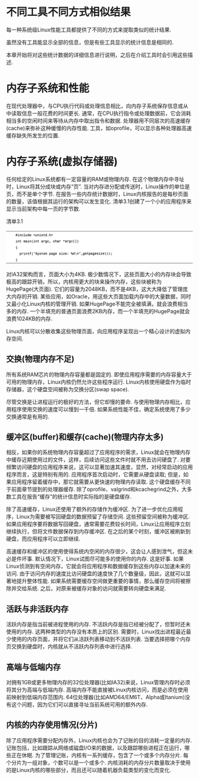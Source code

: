
# 不同工具不同方式相似结果

每一种系统级Linux性能工具都提供了不同的方式来提取类似的统计结果. 

虽然没有工具能显示全部的信息，但是有些工具显示的统计信息是相同的. 

本章开始将对这些统计数据的详细信息进行说明，之后在介绍工具时会引用这些描述. 

# 内存子系统和性能

在现代处理器中，与CPU执行代码或处理信息相比，向内存子系统保存信息或从中读取信息一般花费的时间更长. 通常，在CPU执行指令或处理数据前，它会消耗相当多的空闲时间来等待从内存中取出指令和数据. 处理器用不同层次的高速缓存(cache)来弥补这种缓慢的内存性能. 工具，如oprofile，可以显示各种处理器高速缓存缺失所发生的位置. 

# 内存子系统(虚拟存储器)

任何给定的Linux系统都有一定容量的RAM或物理内存. 在这个物理内存中寻址时，Linux将其分成块或内存“页”. 当对内存进分配或传送时，Linux操作的单位是页，而不是单个字节. 在报告一些内存统计数据时，Linux内核报告的是每秒页面的数量，该值根据其运行的架构可以发生变化. 清单3.1创建了一个小的应用程序来显示当前架构中每一页的字节数. 

清单3.1

![2019-12-08-15-21-38.png](./images/2019-12-08-15-21-38.png)

对IA32架构而言，页面大小为4KB. 极少数情况下，这些页面大小的内存块会导致极高的跟踪开销，所以，内核用更大的块来操作内存，这些块被称为HugePage(大页面). 它们的容量为2048KB，而不是4KB，这大大降低了管理庞大内存的开销. 某些应用，如Oracle，用这些大页面加载内存中的大量数据，同时又最小化Linux内核的管理开销. 如果HugePage不能完全被填满，就会浪费相当多的内存. 一个半填充的普通页面浪费2KB内存，而一个半填充的HugePage就会浪费1024KB的内存. 

Linux内核可以分散收集这些物理页面，向应用程序呈现出一个精心设计的虚拟内存空间. 

## 交换(物理内存不足)

所有系统RAM芯片的物理内存容量都是固定的. 即使应用程序需要的内存容量大于可用的物理内存，Linux内核仍然允许这些程序运行. Linux内核使用硬盘作为临时存储器，这个硬盘空间被称为交换分区(swap space). 

尽管交换是让进程运行的极好的方法，但它却慢的要命. 与使用物理内存相比，应用程序使用交换的速度可以慢到一千倍. 如果系统性能不佳，确定系统使用了多少交换通常是有用的. 

## 缓冲区(buffer)和缓存(cache)(物理内存太多)

相反，如果你的系统物理内存容量超过了应用程序的需求，Linux就会在物理内存中缓存近期使用过的文件，这样，后续访问这些文件时就不用去访问硬盘了. 对要频繁访问硬盘的应用程序来说，这可以显著加速其速度，显然，对经常启动的应用程序而言，这是特别有用的. 应用程序首次启动时，它需要从硬盘读取; 但是，如果应用程序留着缓存中，那它就需要从更快速的物理内存读取. 这个硬盘缓存不同于前面章节提到的处理器缓存. 除了oprofile、valgrind和kcachegrind之外，大多数工具在报告“缓存”的统计信息时实际指的是硬盘缓存. 

除了高速缓存，Linux还使用了额外的存储作为缓冲区. 为了进一步优化应用程序，Linux为需要被写回硬盘的数据预留了存储空间. 这些预留空间被称为缓冲区. 如果应用程序要将数据写回硬盘，通常需要花费较长时间，Linux让应用程序立刻继续执行，但将文件数据保存到内存缓冲区. 在之后的某个时刻，缓冲区被刷新到硬盘，而应用程序可以立即继续. 

高速缓存和缓冲区的使用使得系统内空闲的内存很少，这会让人感到泄气，但这未必是件坏事. 默认情况下，Linux试图尽可能多的使用你的内存. 这是好事. 如果Linux侦测到有空闲内存，它就会将应用程序和数据缓存到这些内存以加速未来的访问. 由于访问内存的速度比访问硬盘的速度快了几个数量级，因此，这就可以显著地提升整体性能. 如果系统需要缓存空间做更重要的事情，那么缓存空间将被擦除并交给系统. 之后，对原来被缓存对象的访问就需要转向硬盘来满足. 

## 活跃与非活跃内存

活跃内存是指当前被进程使用的内存. 不活跃内存是指已经被分配了，但暂时还未使用的内存. 这两种类型的内存没有本质上的区别. 需要时，Linux找出进程最近最少使用的内存页面，并将它们从活跃列表移动到不活跃列表. 当要选择把哪个内存页交换到硬盘时，内核就从不活跃内存列表中进行选择. 

## 高端与低端内存

对拥有1GB或更多物理内存的32位处理器(比如IA32)来说，Linux管理内存时必须将其分为高端与低端内存. 高端内存不能直接被Linux内核访问，而是必须在使用前映射到低端内存范围内. 64位处理器(比如AMD64/EM6T、Alpha或Itanium)没有这个问题，因为它们可以直接寻址当前系统可用的额外内存. 

## 内核的内存使用情况(分片)

除了应用程序需要分配内存外，Linux内核也会为了记账的目的消耗一定量的内存. 记账包括，比如跟踪从网络或磁盘I/O来的数据，以及跟踪哪些进程正在运行，哪些正在休眠. 为了管理记账，内核有一系列缓存，包含了一个或多个内存分片. 每个分片为一组对象，个数可以是一个或多个. 内核消耗的内存分片数量取决于使用的是Linux内核的哪些部分，而且还可以随着机器负载类型的变化而变化. 